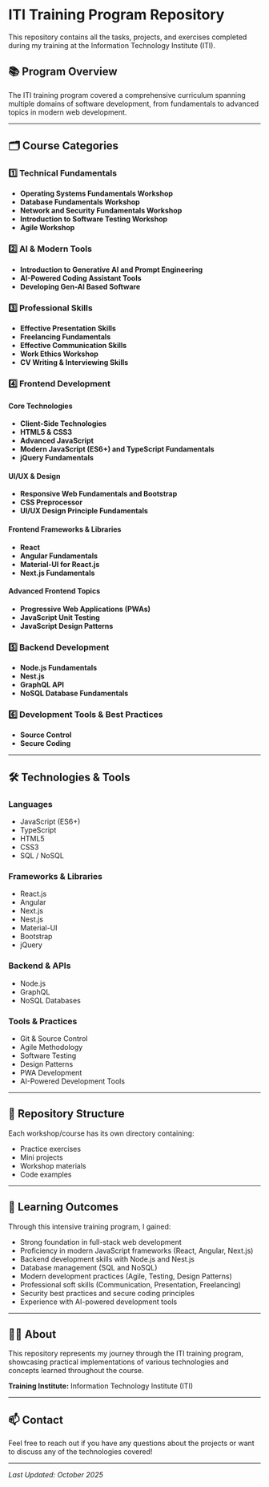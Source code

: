# ITI Training Program Repository

This repository contains all the tasks, projects, and exercises completed during my training at the Information Technology Institute (ITI).

## 📚 Program Overview

The ITI training program covered a comprehensive curriculum spanning multiple domains of software development, from fundamentals to advanced topics in modern web development.

---

## 🗂️ Course Categories

### 1️⃣ Technical Fundamentals

- **Operating Systems Fundamentals Workshop**
- **Database Fundamentals Workshop**
- **Network and Security Fundamentals Workshop**
- **Introduction to Software Testing Workshop**
- **Agile Workshop**

### 2️⃣ AI & Modern Tools

- **Introduction to Generative AI and Prompt Engineering**
- **AI-Powered Coding Assistant Tools**
- **Developing Gen-AI Based Software**

### 3️⃣ Professional Skills

- **Effective Presentation Skills**
- **Freelancing Fundamentals**
- **Effective Communication Skills**
- **Work Ethics Workshop**
- **CV Writing & Interviewing Skills**

### 4️⃣ Frontend Development

#### Core Technologies

- **Client-Side Technologies**
- **HTML5 & CSS3**
- **Advanced JavaScript**
- **Modern JavaScript (ES6+) and TypeScript Fundamentals**
- **jQuery Fundamentals**

#### UI/UX & Design

- **Responsive Web Fundamentals and Bootstrap**
- **CSS Preprocessor**
- **UI/UX Design Principle Fundamentals**

#### Frontend Frameworks & Libraries

- **React**
- **Angular Fundamentals**
- **Material-UI for React.js**
- **Next.js Fundamentals**

#### Advanced Frontend Topics

- **Progressive Web Applications (PWAs)**
- **JavaScript Unit Testing**
- **JavaScript Design Patterns**

### 5️⃣ Backend Development

- **Node.js Fundamentals**
- **Nest.js**
- **GraphQL API**
- **NoSQL Database Fundamentals**

### 6️⃣ Development Tools & Best Practices

- **Source Control**
- **Secure Coding**

---

## 🛠️ Technologies & Tools

### Languages

- JavaScript (ES6+)
- TypeScript
- HTML5
- CSS3
- SQL / NoSQL

### Frameworks & Libraries

- React.js
- Angular
- Next.js
- Nest.js
- Material-UI
- Bootstrap
- jQuery

### Backend & APIs

- Node.js
- GraphQL
- NoSQL Databases

### Tools & Practices

- Git & Source Control
- Agile Methodology
- Software Testing
- Design Patterns
- PWA Development
- AI-Powered Development Tools

---

## 📂 Repository Structure

Each workshop/course has its own directory containing:

- Practice exercises
- Mini projects
- Workshop materials
- Code examples

---

## 🎯 Learning Outcomes

Through this intensive training program, I gained:

- Strong foundation in full-stack web development
- Proficiency in modern JavaScript frameworks (React, Angular, Next.js)
- Backend development skills with Node.js and Nest.js
- Database management (SQL and NoSQL)
- Modern development practices (Agile, Testing, Design Patterns)
- Professional soft skills (Communication, Presentation, Freelancing)
- Security best practices and secure coding principles
- Experience with AI-powered development tools

---

## 👨‍💻 About

This repository represents my journey through the ITI training program, showcasing practical implementations of various technologies and concepts learned throughout the course.

**Training Institute:** Information Technology Institute (ITI)

---

## 📫 Contact

Feel free to reach out if you have any questions about the projects or want to discuss any of the technologies covered!

---

_Last Updated: October 2025_
